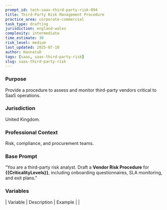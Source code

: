 ```yaml
---
prompt_id: tech-saas-third-party-risk-094
title: Third-Party Risk Management Procedure
practice_area: corporate-commercial
task_type: drafting
jurisdiction: england-wales
complexity: intermediate
time_estimate: 30
risk_level: medium
last_updated: 2025-07-10
author: HannatuD
tags: [saas, saas-third-party-risk]
slug: saas-third-party-risk
---
```


### Purpose  
Provide a procedure to assess and monitor third-party vendors critical to SaaS operations.

### Jurisdiction  
United Kingdom.

### Professional Context  
Risk, compliance, and procurement teams.

### Base Prompt  
“You are a third-party risk analyst. Draft a **Vendor Risk Procedure** for **{{CriticalityLevels}}**, including onboarding questionnaires, SLA monitoring, and exit plans.”

### Variables  
| Variable | Description | Example |
|
